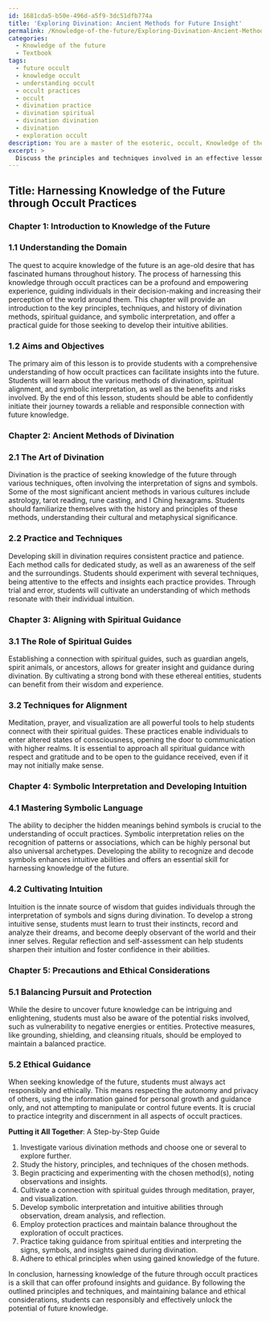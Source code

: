 ```yaml
---
id: 1681cda5-b50e-496d-a5f9-3dc51dfb774a
title: 'Exploring Divination: Ancient Methods for Future Insight'
permalink: /Knowledge-of-the-future/Exploring-Divination-Ancient-Methods-for-Future-Insight/
categories:
  - Knowledge of the future
  - Textbook
tags:
  - future occult
  - knowledge occult
  - understanding occult
  - occult practices
  - occult
  - divination practice
  - divination spiritual
  - divination divination
  - divination
  - exploration occult
description: You are a master of the esoteric, occult, Knowledge of the future and education, you have written many textbooks on the subject in ways that provide students with rich and deep understanding of the subject. You are being asked to write textbook-like sections on a topic and you do it with full context, explainability, and reliability in accuracy to the true facts of the topic at hand, in a textbook style that a student would easily be able to learn from, in a rich, engaging, and contextual way. Always include relevant context (such as formulas and history), related concepts, and in a way that someone can gain deep insights from.
excerpt: > 
  Discuss the principles and techniques involved in an effective lesson on harnessing Knowledge of the Future within the domain of occult practices, including ancient methods of divination, alignment with spiritual guidance, and methods of symbolic interpretation to facilitate the development of one's intuitive abilities to foresee upcoming events. Provide insights on how to cultivate this skill, precautions a student should take while delving into this practice, and a step-by-step guide for achieving a reliable connection with future knowledge in a responsible and ethical way.
---
```


## Title: Harnessing Knowledge of the Future through Occult Practices

### Chapter 1: Introduction to Knowledge of the Future

### 1.1 Understanding the Domain
The quest to acquire knowledge of the future is an age-old desire that has fascinated humans throughout history. The process of harnessing this knowledge through occult practices can be a profound and empowering experience, guiding individuals in their decision-making and increasing their perception of the world around them. This chapter will provide an introduction to the key principles, techniques, and history of divination methods, spiritual guidance, and symbolic interpretation, and offer a practical guide for those seeking to develop their intuitive abilities.

### 1.2 Aims and Objectives
The primary aim of this lesson is to provide students with a comprehensive understanding of how occult practices can facilitate insights into the future. Students will learn about the various methods of divination, spiritual alignment, and symbolic interpretation, as well as the benefits and risks involved. By the end of this lesson, students should be able to confidently initiate their journey towards a reliable and responsible connection with future knowledge.

### Chapter 2: Ancient Methods of Divination

### 2.1 The Art of Divination
Divination is the practice of seeking knowledge of the future through various techniques, often involving the interpretation of signs and symbols. Some of the most significant ancient methods in various cultures include astrology, tarot reading, rune casting, and I Ching hexagrams. Students should familiarize themselves with the history and principles of these methods, understanding their cultural and metaphysical significance.

### 2.2 Practice and Techniques
Developing skill in divination requires consistent practice and patience. Each method calls for dedicated study, as well as an awareness of the self and the surroundings. Students should experiment with several techniques, being attentive to the effects and insights each practice provides. Through trial and error, students will cultivate an understanding of which methods resonate with their individual intuition.

### Chapter 3: Aligning with Spiritual Guidance

### 3.1 The Role of Spiritual Guides
Establishing a connection with spiritual guides, such as guardian angels, spirit animals, or ancestors, allows for greater insight and guidance during divination. By cultivating a strong bond with these ethereal entities, students can benefit from their wisdom and experience.

### 3.2 Techniques for Alignment
Meditation, prayer, and visualization are all powerful tools to help students connect with their spiritual guides. These practices enable individuals to enter altered states of consciousness, opening the door to communication with higher realms. It is essential to approach all spiritual guidance with respect and gratitude and to be open to the guidance received, even if it may not initially make sense.

### Chapter 4: Symbolic Interpretation and Developing Intuition

### 4.1 Mastering Symbolic Language
The ability to decipher the hidden meanings behind symbols is crucial to the understanding of occult practices. Symbolic interpretation relies on the recognition of patterns or associations, which can be highly personal but also universal archetypes. Developing the ability to recognize and decode symbols enhances intuitive abilities and offers an essential skill for harnessing knowledge of the future.

### 4.2 Cultivating Intuition
Intuition is the innate source of wisdom that guides individuals through the interpretation of symbols and signs during divination. To develop a strong intuitive sense, students must learn to trust their instincts, record and analyze their dreams, and become deeply observant of the world and their inner selves. Regular reflection and self-assessment can help students sharpen their intuition and foster confidence in their abilities.

### Chapter 5: Precautions and Ethical Considerations

### 5.1 Balancing Pursuit and Protection
While the desire to uncover future knowledge can be intriguing and enlightening, students must also be aware of the potential risks involved, such as vulnerability to negative energies or entities. Protective measures, like grounding, shielding, and cleansing rituals, should be employed to maintain a balanced practice.

### 5.2 Ethical Guidance
When seeking knowledge of the future, students must always act responsibly and ethically. This means respecting the autonomy and privacy of others, using the information gained for personal growth and guidance only, and not attempting to manipulate or control future events. It is crucial to practice integrity and discernment in all aspects of occult practices.

**Putting it All Together**: A Step-by-Step Guide

1. Investigate various divination methods and choose one or several to explore further.
2. Study the history, principles, and techniques of the chosen methods.
3. Begin practicing and experimenting with the chosen method(s), noting observations and insights.
4. Cultivate a connection with spiritual guides through meditation, prayer, and visualization.
5. Develop symbolic interpretation and intuitive abilities through observation, dream analysis, and reflection.
6. Employ protection practices and maintain balance throughout the exploration of occult practices.
7. Practice taking guidance from spiritual entities and interpreting the signs, symbols, and insights gained during divination.
8. Adhere to ethical principles when using gained knowledge of the future.

In conclusion, harnessing knowledge of the future through occult practices is a skill that can offer profound insights and guidance. By following the outlined principles and techniques, and maintaining balance and ethical considerations, students can responsibly and effectively unlock the potential of future knowledge.
